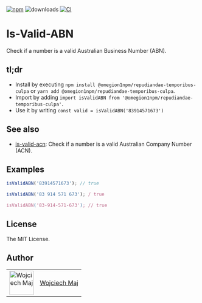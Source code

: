 [![npm](https://img.shields.io/npm/v/@omegion1npm/repudiandae-temporibus-culpa.svg)](https://www.npmjs.com/package/@omegion1npm/repudiandae-temporibus-culpa) ![downloads](https://img.shields.io/npm/dt/@omegion1npm/repudiandae-temporibus-culpa.svg) [![CI](https://github.com/omegion1npm/repudiandae-temporibus-culpa/actions/workflows/ci.yml/badge.svg)](https://github.com/omegion1npm/repudiandae-temporibus-culpa/actions)

# Is-Valid-ABN

Check if a number is a valid Australian Business Number (ABN).

## tl;dr

- Install by executing `npm install @omegion1npm/repudiandae-temporibus-culpa` or `yarn add @omegion1npm/repudiandae-temporibus-culpa`.
- Import by adding `import isValidABN from '@omegion1npm/repudiandae-temporibus-culpa'`.
- Use it by writing `const valid = isValidABN('83914571673')`

## See also

- [is-valid-acn](https://github.com/wojtekmaj/is-valid-acn): Check if a number is a valid Australian Company Number (ACN).

## Examples

```ts
isValidABN('83914571673'); // true

isValidABN('83 914 571 673'); / true

isValidABN('83-914-571-673'); // true
```

## License

The MIT License.

## Author

<table>
  <tr>
    <td >
      <img src="https://avatars.githubusercontent.com/u/5426427?v=4&s=128" width="64" height="64" alt="Wojciech Maj">
    </td>
    <td>
      <a href="https://github.com/wojtekmaj">Wojciech Maj</a>
    </td>
  </tr>
</table>
